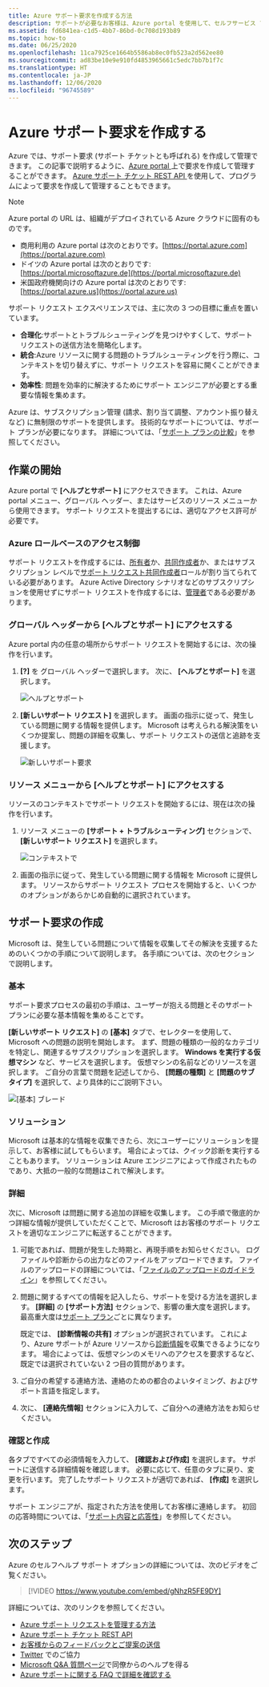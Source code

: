```yaml
---
title: Azure サポート要求を作成する方法
description: サポートが必要なお客様は、Azure portal を使用して、セルフサービス ソリューションを見つけたり、サポート リクエストを作成および管理したりできます。
ms.assetid: fd6841ea-c1d5-4bb7-86bd-0c708d193b89
ms.topic: how-to
ms.date: 06/25/2020
ms.openlocfilehash: 11ca7925ce1664b5586ab8ec0fb523a2d562ee80
ms.sourcegitcommit: ad83be10e9e910fd4853965661c5edc7bb7b1f7c
ms.translationtype: HT
ms.contentlocale: ja-JP
ms.lasthandoff: 12/06/2020
ms.locfileid: "96745589"
---
```

# <a name="create-an-azure-support-request"></a>Azure サポート要求を作成する

Azure では、サポート要求 (サポート チケットとも呼ばれる) を作成して管理できます。 この記事で説明するように、[Azure portal ](https://portal.azure.com)上で要求を作成して管理することができます。 [Azure サポート チケット REST API ](/rest/api/support)を使用して、プログラムによって要求を作成して管理することもできます。

> [!NOTE]
> Azure portal の URL は、組織がデプロイされている Azure クラウドに固有のものです。
>
>* 商用利用の Azure portal は次のとおりです。[https://portal.azure.com](https://portal.azure.com)
>* ドイツの Azure portal は次のとおりです: [https://portal.microsoftazure.de](https://portal.microsoftazure.de)
>* 米国政府機関向けの Azure portal は次のとおりです: [https://portal.azure.us](https://portal.azure.us)

サポート リクエスト エクスペリエンスでは、主に次の 3 つの目標に重点を置いています。

* **合理化**:サポートとトラブルシューティングを見つけやすくして、サポート リクエストの送信方法を簡略化します。
* **統合**:Azure リソースに関する問題のトラブルシューティングを行う際に、コンテキストを切り替えずに、サポート リクエストを容易に開くことができます。
* **効率性**: 問題を効率的に解決するためにサポート エンジニアが必要とする重要な情報を集めます。

Azure は、サブスクリプション管理 (請求、割り当て調整、アカウント振り替えなど) に無制限のサポートを提供します。 技術的なサポートについては、サポート プランが必要になります。 詳細については、「[サポート プランの比較](https://azure.microsoft.com/support/plans)」を参照してください。

## <a name="getting-started"></a>作業の開始

Azure portal で **[ヘルプとサポート]** にアクセスできます。 これは、Azure portal メニュー、グローバル ヘッダー、またはサービスのリソース メニューから使用できます。 サポート リクエストを提出するには、適切なアクセス許可が必要です。

### <a name="azure-role-based-access-control"></a>Azure ロールベースのアクセス制御

サポート リクエストを作成するには、[所有者](../../role-based-access-control/built-in-roles.md#owner)か、[共同作成者](../../role-based-access-control/built-in-roles.md#contributor)か、またはサブスクリプション レベルで[サポート リクエスト共同作成者](../../role-based-access-control/built-in-roles.md#support-request-contributor)ロールが割り当てられている必要があります。 Azure Active Directory シナリオなどのサブスクリプションを使用せずにサポート リクエストを作成するには、[管理者](../../active-directory/roles/permissions-reference.md)である必要があります。

### <a name="go-to-help--support-from-the-global-header"></a>グローバル ヘッダーから [ヘルプとサポート] にアクセスする

Azure portal 内の任意の場所からサポート リクエストを開始するには、次の操作を行います。

1. **[?]** を グローバル ヘッダーで選択します。 次に、 **[ヘルプとサポート]** を選択します。

   ![ヘルプとサポート](./media/how-to-create-azure-support-request/helpandsupportnewlower.png)

1. **[新しいサポート リクエスト]** を選択します。 画面の指示に従って、発生している問題に関する情報を提供します。 Microsoft は考えられる解決策をいくつか提案し、問題の詳細を収集し、サポート リクエストの送信と追跡を支援します。

   ![新しいサポート要求](./media/how-to-create-azure-support-request/newsupportrequest2lower.png)

### <a name="go-to-help--support-from-a-resource-menu"></a>リソース メニューから [ヘルプとサポート] にアクセスする

リソースのコンテキストでサポート リクエストを開始するには、現在は次の操作を行います。

1. リソース メニューの **[サポート + トラブルシューティング]** セクションで、 **[新しいサポート リクエスト]** を選択します。

   ![コンテキストで](./media/how-to-create-azure-support-request/incontext2lower.png)

1. 画面の指示に従って、発生している問題に関する情報を Microsoft に提供します。 リソースからサポート リクエスト プロセスを開始すると、いくつかのオプションがあらかじめ自動的に選択されています。

## <a name="create-a-support-request"></a>サポート要求の作成

Microsoft は、発生している問題について情報を収集してその解決を支援するためのいくつかの手順について説明します。 各手順については、次のセクションで説明します。

### <a name="basics"></a>基本

サポート要求プロセスの最初の手順は、ユーザーが抱える問題とそのサポート プランに必要な基本情報を集めることです。

**[新しいサポート リクエスト]** の **[基本]** タブで、セレクターを使用して、Microsoft への問題の説明を開始します。 まず、問題の種類の一般的なカテゴリを特定し、関連するサブスクリプションを選択します。 **Windows を実行する仮想マシン** など、サービスを選択します。 仮想マシンの名前などのリソースを選択します。 ご自分の言葉で問題を記述してから、 **[問題の種類]** と **[問題のサブタイプ]** を選択して、より具体的にご説明下さい。

![[基本] ブレード](./media/how-to-create-azure-support-request/basics2lower.png)

### <a name="solutions"></a>ソリューション

Microsoft は基本的な情報を収集できたら、次にユーザーにソリューションを提示して、お客様に試してもらいます。 場合によっては、クイック診断を実行することもあります。 ソリューションは Azure エンジニアによって作成されたものであり、大抵の一般的な問題はこれで解決します。

### <a name="details"></a>詳細

次に、Microsoft は問題に関する追加の詳細を収集します。 この手順で徹底的かつ詳細な情報が提供していただくことで、Microsoft はお客様のサポート リクエストを適切なエンジニアに転送することができます。

1. 可能であれば、問題が発生した時期と、再現手順をお知らせください。 ログ ファイルや診断からの出力などのファイルをアップロードできます。 ファイルのアップロードの詳細については、「[ファイルのアップロードのガイドライン](how-to-manage-azure-support-request.md#file-upload-guidelines)」を参照してください。

1. 問題に関するすべての情報を記入したら、サポートを受ける方法を選択します。 **[詳細]** の **[サポート方法]** セクションで、影響の重大度を選択します。 最高重大度は[サポート プラン](https://azure.microsoft.com/support/plans)ごとに異なります。

    既定では、 **[診断情報の共有]** オプションが選択されています。 これにより、Azure サポートが Azure リソースから[診断情報](https://azure.microsoft.com/support/legal/support-diagnostic-information-collection/)を収集できるようになります。 場合によっては、仮想マシンのメモリへのアクセスを要求するなど、既定では選択されていない 2 つ目の質問があります。

1. ご自分の希望する連絡方法、連絡のための都合のよいタイミング、およびサポート言語を指定します。

1. 次に、 **[連絡先情報]** セクションに入力して、ご自分への連絡方法をお知らせください。

### <a name="review--create"></a>確認と作成

各タブですべての必須情報を入力して、 **[確認および作成]** を選択します。 サポートに送信する詳細情報を確認します。 必要に応じて、任意のタブに戻り、変更を行います。 完了したサポート リクエストが適切であれば、 **[作成]** を選択します。

サポート エンジニアが、指定された方法を使用してお客様に連絡します。 初回の応答時間については、「[サポート内容と応答性](https://azure.microsoft.com/support/plans/response/)」を参照してください。


## <a name="next-steps"></a>次のステップ

Azure のセルフヘルプ サポート オプションの詳細については、次のビデオをご覧ください。

> [!VIDEO https://www.youtube.com/embed/gNhzR5FE9DY]

詳細については、次のリンクを参照してください。

* [Azure サポート リクエストを管理する方法](how-to-manage-azure-support-request.md)
* [Azure サポート チケット REST API](/rest/api/support)
* [お客様からのフィードバックとご提案の送信](https://feedback.azure.com/forums/266794-support-feedback)
* [Twitter](https://twitter.com/azuresupport) でのご協力
* [Microsoft Q&A 質問ページ](/answers/products/azure)で同僚からのヘルプを得る
* [Azure サポートに関する FAQ で詳細を確認する](https://azure.microsoft.com/support/faq)